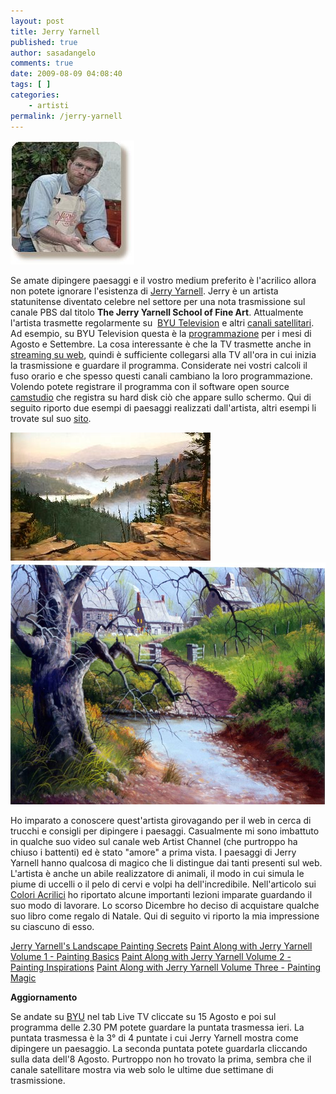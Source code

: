```yaml
---
layout: post
title: Jerry Yarnell
published: true
author: sasadangelo
comments: true
date: 2009-08-09 04:08:40
tags: [ ]
categories:
    - artisti
permalink: /jerry-yarnell
---
```


![](/wp-content/uploads/jerry-yarnell.jpg)

Se amate dipingere paesaggi e il vostro medium preferito è l'acrilico allora non potete ignorare l'esistenza di [Jerry Yarnell](http://www.yarnellart.com/). Jerry è un artista statunitense diventato celebre nel settore per una nota trasmissione sul canale PBS dal titolo **The Jerry Yarnell School of Fine Art**. Attualmente l'artista trasmette regolarmente su  [BYU Television](https://www.byutv.org/) e altri [canali satellitari](http://www.yarnellart.com/shop/Schedule.htm). Ad esempio, su BYU Television questa è la [programmazione](https://www.byutv.org/livetv) per i mesi di Agosto e Settembre. La cosa interessante è che la TV trasmette anche in [streaming su web](https://www.byutv.org/), quindi è sufficiente collegarsi alla TV all'ora in cui inizia la trasmissione e guardare il programma. Considerate nei vostri calcoli il fuso orario e che spesso questi canali cambiano la loro programmazione. Volendo potete registrare il programma con il software open source [camstudio](http://camstudio.org/) che registra su hard disk ciò che appare sullo schermo. Qui di seguito riporto due esempi di paesaggi realizzati dall'artista, altri esempi li trovate sul suo [sito](http://www.yarnellschool.com/).

![](/wp-content/uploads/jerry-yarnel-painting-1.jpg) ![](/wp-content/uploads/jerry-yarnel-painting-2.jpg)

Ho imparato a conoscere quest'artista girovagando per il web in cerca di trucchi e consigli per dipingere i paesaggi. Casualmente mi sono imbattuto in qualche suo video sul canale web Artist Channel (che purtroppo ha chiuso i battenti) ed è stato "amore" a prima vista. I paesaggi di Jerry Yarnell hanno qualcosa di magico che li distingue dai tanti presenti sul web. L'artista è anche un abile realizzatore di animali, il modo in cui simula le piume di uccelli o il pelo di cervi e volpi ha dell'incredibile. Nell'articolo sui [Colori Acrilici](https://www.disegnoepittura.it/colori-acrilici/) ho riportato alcune importanti lezioni imparate guardando il suo modo di lavorare. Lo scorso Dicembre ho deciso di acquistare qualche suo libro come regalo di Natale. Qui di seguito vi riporto la mia impressione su ciascuno di esso.

[Jerry Yarnell's Landscape Painting Secrets](https://www.disegnoepittura.it/jerry-yarnell-landscape-painting-secrets/) [Paint Along with Jerry Yarnell Volume 1 - Painting Basics](https://www.disegnoepittura.it/i-migliori-libri-per-imparare-a-disegnare-e-dipingere/) [Paint Along with Jerry Yarnell Volume 2 - Painting Inspirations](https://www.disegnoepittura.it/i-migliori-libri-per-imparare-a-disegnare-e-dipingere/) [Paint Along with Jerry Yarnell Volume Three - Painting Magic](https://www.disegnoepittura.it/paint-along-jerry-yarnell-painting-magic/)

**Aggiornamento**

Se andate su [BYU](https://www.byutv.org/) nel tab Live TV cliccate su 15 Agosto e poi sul programma delle 2.30 PM potete guardare la puntata trasmessa ieri. La puntata trasmessa è la 3° di 4 puntate i cui Jerry Yarnell mostra come dipingere un paesaggio. La seconda puntata potete guardarla cliccando sulla data dell'8 Agosto. Purtroppo non ho trovato la prima, sembra che il canale satellitare mostra via web solo le ultime due settimane di trasmissione.
